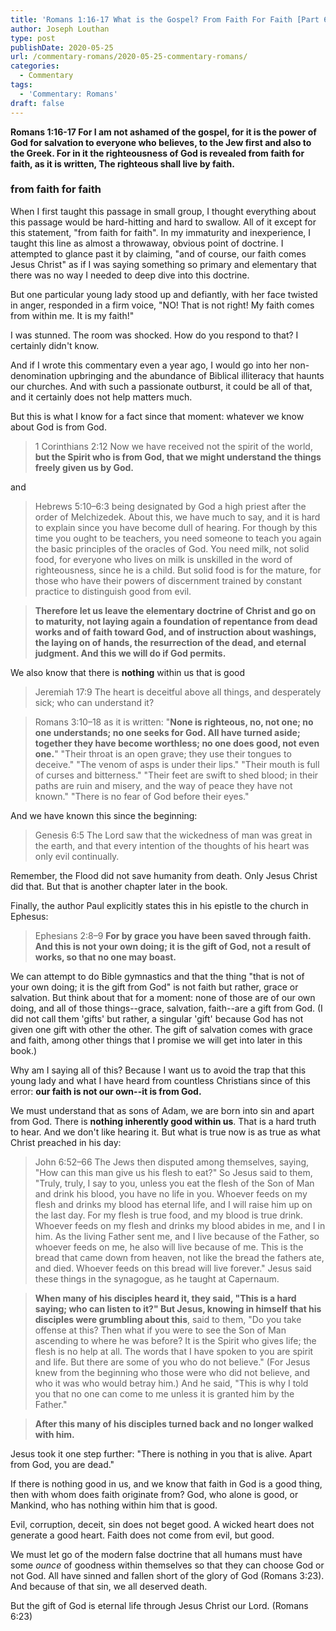 ```yaml
---
title: 'Romans 1:16-17 What is the Gospel? From Faith For Faith [Part 6]'
author: Joseph Louthan
type: post
publishDate: 2020-05-25
url: /commentary-romans/2020-05-25-commentary-romans/
categories:
  - Commentary
tags:
  - 'Commentary: Romans'
draft: false
---
```


**Romans 1:16-17 For I am not ashamed of the gospel, for it is the power of God for salvation to everyone who believes, to the Jew first and also to the Greek. For in it the righteousness of God is revealed from faith for faith, as it is written, The righteous shall live by faith.**

### from faith for faith

When I first taught this passage in small group, I thought everything about this passage would be hard-hitting and hard to swallow. All of it except for this statement, "from faith for faith". In my immaturity and inexperience, I taught this line as almost a throwaway, obvious point of doctrine. I attempted to glance past it by claiming, "and of course, our faith comes Jesus Christ" as if I was saying something so primary and elementary that there was no way I needed to deep dive into this doctrine.

But one particular young lady stood up and defiantly, with her face twisted in anger, responded in a firm voice, "NO! That is not right! My faith comes from within me. It is my faith!"

I was stunned. The room was shocked. How do you respond to that? I certainly didn't know.

And if I wrote this commentary even a year ago, I would go into her non-denomination upbringing and the abundance of Biblical illiteracy that haunts our churches. And with such a passionate outburst, it could be all of that, and it certainly does not help matters much.

But this is what I know for a fact since that moment: whatever we know about God is from God. 

>  1 Corinthians 2:12 Now we have received not the spirit of the world, **but the Spirit who is from God, that we might understand the things freely given us by God.** 

and

>  Hebrews 5:10–6:3 being designated by God a high priest after the order of Melchizedek. About this, we have much to say, and it is hard to explain since you have become dull of hearing. For though by this time you ought to be teachers, you need someone to teach you again the basic principles of the oracles of God. You need milk, not solid food, for everyone who lives on milk is unskilled in the word of righteousness, since he is a child. But solid food is for the mature, for those who have their powers of discernment trained by constant practice to distinguish good from evil. 

> **Therefore let us leave the elementary doctrine of Christ and go on to maturity, not laying again a foundation of repentance from dead works and of faith toward God, and of instruction about washings, the laying on of hands, the resurrection of the dead, and eternal judgment. And this we will do if God permits.** 

We also know that there is **nothing** within us that is good

>  Jeremiah 17:9 The heart is deceitful above all things, and desperately sick; who can understand it? 

>  Romans 3:10–18 as it is written: "**None is righteous, no, not one; no one understands; no one seeks for God. All have turned aside; together they have become worthless; no one does good, not even one.**" "Their throat is an open grave; they use their tongues to deceive." "The venom of asps is under their lips." "Their mouth is full of curses and bitterness." "Their feet are swift to shed blood; in their paths are ruin and misery, and the way of peace they have not known." "There is no fear of God before their eyes." 

And we have known this since the beginning:

> Genesis 6:5 The Lord saw that the wickedness of man was great in the earth, and that every intention of the thoughts of his heart was only evil continually. 

Remember, the Flood did not save humanity from death. Only Jesus Christ did that. But that is another chapter later in the book.

Finally, the author Paul explicitly states this in his epistle to the church in Ephesus:

>  Ephesians 2:8–9 **For by grace you have been saved through faith. And this is not your own doing; it is the gift of God, not a result of works, so that no one may boast.** 

We can attempt to do Bible gymnastics and that the thing "that is not of your own doing; it is the gift from God" is not faith but rather, grace or salvation. But think about that for a moment: none of those are of our own doing, and all of those things--grace, salvation, faith--are a gift from God. (I did not call them 'gifts' but rather, a singular 'gift' because God has not given one gift with other the other. The gift of salvation comes with grace and faith, among other things that I promise we will get into later in this book.)

Why am I saying all of this? Because I want us to avoid the trap that this young lady and what I have heard from countless Christians since of this error: **our faith is not our own--it is from God.**

We must understand that as sons of Adam, we are born into sin and apart from God. There is **nothing inherently good within us**. That is a hard truth to hear. And we don't like hearing it. But what is true now is as true as what Christ preached in his day:

> John 6:52–66 The Jews then disputed among themselves, saying, "How can this man give us his flesh to eat?" So Jesus said to them, "Truly, truly, I say to you, unless you eat the flesh of the Son of Man and drink his blood, you have no life in you. Whoever feeds on my flesh and drinks my blood has eternal life, and I will raise him up on the last day. For my flesh is true food, and my blood is true drink. Whoever feeds on my flesh and drinks my blood abides in me, and I in him. As the living Father sent me, and I live because of the Father, so whoever feeds on me, he also will live because of me. This is the bread that came down from heaven, not like the bread the fathers ate, and died. Whoever feeds on this bread will live forever." Jesus said these things in the synagogue, as he taught at Capernaum. 

>  **When many of his disciples heard it, they said, "This is a hard saying; who can listen to it?" But Jesus, knowing in himself that his disciples were grumbling about this**, said to them, "Do you take offense at this? Then what if you were to see the Son of Man ascending to where he was before? It is the Spirit who gives life; the flesh is no help at all. The words that I have spoken to you are spirit and life. But there are some of you who do not believe." (For Jesus knew from the beginning who those were who did not believe, and who it was who would betray him.) And he said, "This is why I told you that no one can come to me unless it is granted him by the Father." 

> **After this many of his disciples turned back and no longer walked with him.**

 Jesus took it one step further: "There is nothing in you that is alive. Apart from God, you are dead."

If there is nothing good in us, and we know that faith in God is a good thing, then with whom does faith originate from? God, who alone is good, or Mankind, who has nothing within him that is good. 

Evil, corruption, deceit, sin does not beget good. A wicked heart does not generate a good heart. Faith does not come from evil, but good.

We must let go of the modern false doctrine that all humans must have some *ounce* of goodness within themselves so that they can choose God or not God. All have sinned and fallen short of the glory of God (Romans 3:23). And because of that sin, we all deserved death.

But the gift of God is eternal life through Jesus Christ our Lord. (Romans 6:23) 